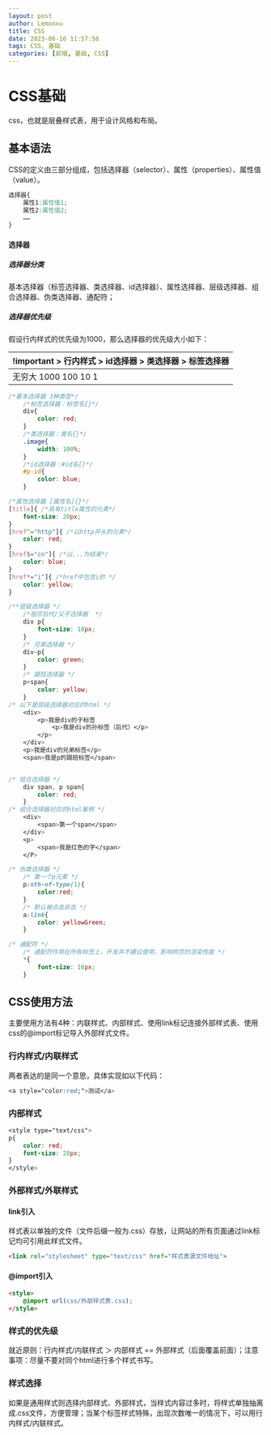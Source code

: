 ```yaml
---
layout: post
author: Lemonxu
title: CSS
date: 2023-06-16 11:57:58
tags: CSS, 基础
categories: [前端, 基础, CSS]
---
```


# CSS基础

css，也就是层叠样式表，用于设计风格和布局。

## 基本语法

CSS的定义由三部分组成，包括选择器（selector）、属性（properties）、属性值（value）。

``` css
选择器{
    属性1:属性值1;
    属性2:属性值2;
    ……
}
```

#### 选择器

##### 选择器分类

​    基本选择器（标签选择器、类选择器、id选择器）、属性选择器、层级选择器、组合选择器、伪类选择器、通配符；

##### 选择器优先级

假设行内样式的优先级为1000，那么选择器的优先级大小如下：

| !important > 行内样式 > id选择器 > 类选择器 > 标签选择器     |
| ------------------------------------------------------------ |
| 无穷大           1000          100              10                1 |




```css
/*基本选择器 3种类型*/
	/*标签选择器：标签名{}*/
    div{
        color: red;
    }
	/*类选择器：类名{}*/
    .image{
        width: 100%;
    }
	/*id选择器：#id名{}*/
    #p-id{
        color: blue;
    }

/*属性选择器 [属性名]{}*/
[title]{ /*具有title属性的元素*/
    font-size: 20px;
}
[href^="http"]{ /*以http开头的元素*/
    color: red;
}
[href$="cn"]{ /*以...为结束*/
    color: blue;
}
[href*="i"]{ /*href中包含i的 */
    color: yellow;
}

/**层级选择器 */
    /*祖宗后代/父子选择器  */
    div p{
        font-size: 18px;
    }
    /* 兄弟选择器 */
    div~p{
        color: green;
    }
    /* 跟班选择器 */
    p+span{
        color: yellow;
    }
/* 以下是层级选择器对应的html */
    <div>
        <p>我是div的子标签
            <p>我是div的孙标签（后代）</p>
        </p>
    </div>
    <p>我是div的兄弟标签</p>
    <span>我是p的跟班标签</span>


/* 组合选择器 */
    div span, p span{
        color: red;
    }
/* 组合选择器对应的html案例 */
    <div>
        <span>第一个span</span>
    </div>
    <p>
        <span>我是红色的字</span>
    </P>

/* 伪类选择器 */
    /* 第一个p元素 */
    p:nth-of-type(1){
        color:red;
    }
    /* 默认被点击状态 */
    a:link{
        color: yellowGreen;
    }

/* 通配符 */
    /* 通配符作用在所有标签上，开发并不建议使用，影响网页的渲染性能 */
    *{
        font-size: 16px;
    }

```







## CSS使用方法

主要使用方法有4种：内联样式、内部样式、使用link标记连接外部样式表、使用css的@import标记导入外部样式文件。

### 行内样式/内联样式

两者表达的是同一个意思，具体实现如以下代码：

```CSS
<a style="color:red;">测试</a>
```

### 内部样式

```css
<style type="text/css">
p{
    color: red;
    font-size: 28px;
}
</style>
```

### 外部样式/外联样式

#### link引入

样式表以单独的文件（文件后缀一般为.css）存放，让网站的所有页面通过link标记均可引用此样式文件。

```html
<link rel="stylesheet" type="text/css" href="样式表源文件地址">
```

#### @import引入

```html
<style>
    @import url(css/外部样式表.css);
</style>
```

### 样式的优先级

就近原则：行内样式/内联样式 ＞ 内部样式 == 外部样式（后面覆盖前面）；注意事项：尽量不要对同个html进行多个样式书写。

### 样式选择

如果是通用样式则选择内部样式、外部样式，当样式内容过多时，将样式单独抽离成.css文件，方便管理；当某个标签样式特殊，出现次数唯一的情况下，可以用行内样式/内联样式。
